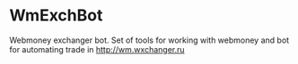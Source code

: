 WmExchBot
=========

Webmoney exchanger bot. Set of tools for working with webmoney and bot for automating trade in http://wm.wxchanger.ru
